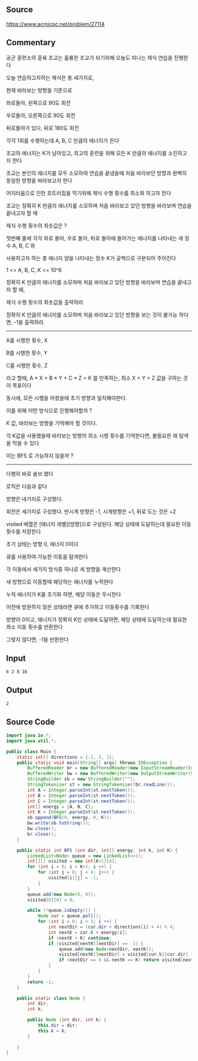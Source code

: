 ## Source

https://www.acmicpc.net/problem/27114

## Commentary

공군 훈련소의 훈육 조교는 훌륭한 조교가 되기위해 오늘도 피나는 제식 연습을 진행한다

오늘 연습하고자하는 제식은 총 세가지로,

현재 바라보는 방향을 기준으로

좌로돌아, 왼쪽으로 90도 회전

우로돌아, 오른쪽으로 90도 회전

뒤로돌아가 있다, 뒤로 180도 회전

각각 1회를 수행하는데 A, B, C 만큼의 에너지가 든다

조교의 에너지는 K가 남아있고, 최고의 훈련을 위해 모든 K 만큼의 에너지를 소진하고자 한다

조교는 본인의 에너지를 모두 소모하여 연습을 끝냈을때 처음 바라보던 방향과 완벽히 동일한 방향을 바라보고자 한다

어지러움으로 인한 흐트러짐을 막기위해 제식 수행 횟수를 최소화 하고자 한다

조교는 정확히 K 만큼의 에너지를 소모하며 처음 바라보고 있던 방향을 바라보며 연습을 끝내고자 할 때

제식 수행 횟수의 최솟값은 ?

첫번째 줄에 각각 좌로 돌아, 우로 돌아, 뒤로 돌아에 들어가는 에너지를 나타내는 세 정수 A, B, C 와

사용하고자 하는 총 에너지 양을 나타내는 정수 K가 공백으로 구분되어 주어진다

1 <= A, B, C, K <= 10^6

정확히 K 만큼의 에너지를 소모하며 처음 바라보고 있던 방향을 바라보며 연습을 끝내고자 할 때,

제식 수행 횟수의 최솟값을 출력하라

정확히 K 만큼의 에너지를 소모하며 처음 바라보고 있던 방향을 보는 것이 불가능 하다면, -1을 출력하라


------

A를 시행한 횟수, X

B를 시행한 횟수, Y

C를 시행한 횟수, Z

라고 할때, A * X + B * Y + C * Z = K 를 만족하는, 최소 X + Y + Z 값을 구하는 것이 목표이다

동시에, 모든 시행을 마쳤을때 초기 방향과 일치해야한다.

이를 위해 어떤 방식으로 진행해야할까 ?

K 값, 바라보는 방향을 기억해야 할 것이다.

각 K값을 사용했을때 바라보는 방향의 최소 시행 횟수를 기억한다면, 불필요한 재 탐색을 막을 수 있다

이는 BFS 로 가능하지 않을까 ?

-----

다행히 바로 솔브 했다

로직은 다음과 같다

방향은 네가지로 구성했다.

회전은 세가지로 구성했다. 반시계 방향은 -1, 시계방향은 +1, 뒤로 도는 것은 +2

visited 배열은 [에너지 레벨][방향]으로 구성된다. 해당 상태에 도달하는데 필요한 이동 횟수를 저장한다

초기 상태는 방향 0, 에너지 0이다

큐를 사용하여 가능한 이동을 탐색한다

각 이동에서 세가지 방식중 하나로 세 방향을 계산한다

새 방향으로 이동할때 해당하는 에너지를 누적한다

누적 에너지가 K를 초기화 하면, 해당 이동은 무시한다

이전에 방문하지 않은 상태라면 큐에 추가하고 이동횟수를 기록한다

방향이 0이고, 에너지가 정확히 K인 상태에 도달하면, 해당 상태에 도달하는데 필요한 최소 이동 횟수를 반환한다

그렇지 않다면, -1을 반환한다



## Input
```
6 2 8 16
```

## Output
```
2
```

## Source Code
```java
import java.io.*;
import java.util.*;

public class Main {
    static int[] directions = {-1, 1, 2};
    public static void main(String[] args) throws IOException {
        BufferedReader br = new BufferedReader(new InputStreamReader(System.in));
        BufferedWriter bw = new BufferedWriter(new OutputStreamWriter(System.out));
        StringBuilder sb = new StringBuilder("");
        StringTokenizer st = new StringTokenizer(br.readLine());
        int A = Integer.parseInt(st.nextToken());
        int B = Integer.parseInt(st.nextToken());
        int C = Integer.parseInt(st.nextToken());
        int[] energy = {A, B, C};
        int K = Integer.parseInt(st.nextToken());
        sb.append(BFS(0, energy, 0, K));
        bw.write(sb.toString());
        bw.close();
        br.close();
    }

    public static int BFS (int dir, int[] energy, int k, int K) {
        LinkedList<Node> queue = new LinkedList<>();
        int[][] visited = new int[K+1][4];
        for (int i = 0; i < K+1; i ++) {
            for (int j = 0; j < 4; j++) {
                visited[i][j] = -1;
            }
        }
        queue.add(new Node(0, 0));
        visited[0][0] = 0;

        while (!queue.isEmpty()) {
            Node cur = queue.poll();
            for (int i = 0; i < 3; i ++) {
                int nextDir = (cur.dir + directions[i] + 4) % 4;
                int nextK = cur.k + energy[i];
                if (nextK > K) continue;
                if (visited[nextK][nextDir] == -1) {
                    queue.add(new Node(nextDir, nextK));
                    visited[nextK][nextDir] = visited[cur.k][cur.dir] + 1;
                    if (nextDir == 0 && nextK == K) return visited[nextK][nextDir];
                }
            }
        }
        return -1;
    }

    public static class Node {
        int dir;
        int k;

        public Node (int dir, int k) {
            this.dir = dir;
            this.k = k;
        }

    }
}
```